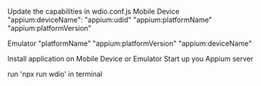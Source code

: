 Update the capabilities in wdio.conf.js
Mobile Device
"appium:deviceName":
"appium:udid"
"appium:platformName"
"appium:platformVersion"

Emulator
"platformName"
"appium:platformVersion"
"appium:deviceName"

Install application on Mobile Device or Emulator
Start up you Appium server

run 'npx run wdio' in terminal
